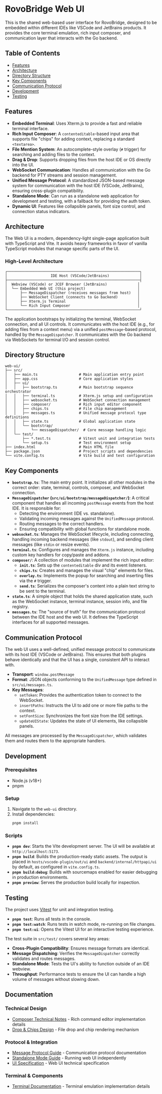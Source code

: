 # RovoBridge Web UI

This is the shared web-based user interface for RovoBridge, designed to be embedded within different IDEs like VSCode and JetBrains products. It provides the core terminal emulation, rich input composer, and communication layer that interacts with the Go backend.

## Table of Contents

- [Features](#features)
- [Architecture](#architecture)
- [Directory Structure](#directory-structure)
- [Key Components](#key-components)
- [Communication Protocol](#communication-protocol)
- [Development](#development)
- [Testing](#testing)

## Features

- **Embedded Terminal**: Uses Xterm.js to provide a fast and reliable terminal interface.
- **Rich Input Composer**: A `contenteditable`-based input area that supports file "chips" for adding context, replacing a standard `<textarea>`.
- **File Mention System**: An autocomplete-style overlay (`#` trigger) for searching and adding files to the context.
- **Drag & Drop**: Supports dropping files from the host IDE or OS directly into the UI.
- **WebSocket Communication**: Handles all communication with the Go backend for PTY streams and session management.
- **Unified Message Protocol**: A standardized JSON-based message system for communication with the host IDE (VSCode, JetBrains), ensuring cross-plugin compatibility.
- **Standalone Mode**: Can run as a standalone web application for development and testing, with a fallback for providing the auth token.
- **Dynamic UI**: Features like collapsible panels, font size control, and connection status indicators.

## Architecture

The Web UI is a modern, dependency-light single-page application built with TypeScript and Vite. It avoids heavy frameworks in favor of vanilla TypeScript modules that manage specific parts of the UI.

### High-Level Architecture

```
┌─────────────────────────────────────────────────────────────┐
│                    IDE Host (VSCode/JetBrains)              │
├─────────────────────────────────────────────────────────────┤
│  Webview (VSCode) or JCEF Browser (JetBrains)              │
│  └── Embedded Web UI (this project)                        │
│      ├── MessageDispatcher (receives messages from host)   │
│      ├── WebSocket Client (connects to Go backend)         │
│      ├── Xterm.js Terminal                                 │
│      └── Rich Input Composer                               │
└─────────────────────────────────────────────────────────────┘
```

The application bootstraps by initializing the terminal, WebSocket connection, and all UI controls. It communicates with the host IDE (e.g., for adding files from a context menu) via a unified `postMessage`-based protocol, handled by the `MessageDispatcher`. It communicates with the Go backend via WebSockets for terminal I/O and session control.

## Directory Structure

```
web-ui/
├── src/
│   ├── main.ts                   # Main application entry point
│   ├── app.css                   # Core application styles
│   ├── ui/
│   │   ├── bootstrap.ts          # Main bootstrap sequence orchestrator
│   │   ├── terminal.ts           # Xterm.js setup and configuration
│   │   ├── websocket.ts          # WebSocket connection management
│   │   ├── composer/             # Rich input editor component
│   │   ├── chips.ts              # File chip management
│   │   ├── messages.ts           # Unified message protocol type definitions
│   │   ├── state.ts              # Global application state
│   │   └── bootstrap/
│   │       └── messageDispatcher/  # Core message handling logic
│   └── test/
│       ├── *.test.ts             # Vitest unit and integration tests
│       └── setup.ts              # Test environment setup
├── index.html                    # Main HTML file
├── package.json                  # Project scripts and dependencies
└── vite.config.ts                # Vite build and test configuration
```

## Key Components

- **`bootstrap.ts`**: The main entry point. It initializes all other modules in the correct order: state, terminal, controls, composer, and WebSocket connection.
- **`MessageDispatcher` (`src/ui/bootstrap/messageDispatcher/`)**: A critical component that handles all incoming `postMessage` events from the host IDE. It is responsible for:
    - Detecting the environment (IDE vs. standalone).
    - Validating incoming messages against the `UnifiedMessage` protocol.
    - Routing messages to the correct handlers.
    - Ensuring compatibility with global functions for standalone mode.
- **`websocket.ts`**: Manages the WebSocket lifecycle, including connecting, handling incoming backend messages (like `stdout`), and sending client messages (like `stdin` or resize events).
- **`terminal.ts`**: Configures and manages the `Xterm.js` instance, including custom key handlers for copy/paste and addons.
- **`composer/`**: A collection of modules that implement the rich input editor:
    - **`init.ts`**: Sets up the `contenteditable` div and its event listeners.
    - **`chips.ts`**: Creates and manages the visual "chip" elements for files.
    - **`overlay.ts`**: Implements the popup for searching and inserting files via the `#` trigger.
    - **`send.ts`**: Serializes the composer's content into a plain text string to be sent to the terminal.
- **`state.ts`**: A simple object that holds the shared application state, such as the WebSocket instance, terminal instance, session info, and file registry.
- **`messages.ts`**: The "source of truth" for the communication protocol between the IDE host and the web UI. It defines the TypeScript interfaces for all supported messages.

## Communication Protocol

The web UI uses a well-defined, unified message protocol to communicate with its host IDE (VSCode or JetBrains). This ensures that both plugins behave identically and that the UI has a single, consistent API to interact with.

- **Transport**: `window.postMessage`
- **Format**: JSON objects conforming to the `UnifiedMessage` type defined in `src/ui/messages.ts`.
- **Key Messages**:
    - `setToken`: Provides the authentication token to connect to the WebSocket.
    - `insertPaths`: Instructs the UI to add one or more file paths to the context.
    - `setFontSize`: Synchronizes the font size from the IDE settings.
    - `updateUIState`: Updates the state of UI elements, like collapsible panels.

All messages are processed by the `MessageDispatcher`, which validates them and routes them to the appropriate handlers.

## Development

### Prerequisites

-   Node.js (v18+)
-   pnpm

### Setup

1.  Navigate to the `web-ui` directory.
2.  Install dependencies:
    ```bash
    pnpm install
    ```

### Scripts

-   **`pnpm dev`**: Starts the Vite development server. The UI will be available at `http://localhost:5173`.
-   **`pnpm build`**: Builds the production-ready static assets. The output is placed in `hosts/vscode-plugin/out/ui` and `backend/internal/httpapi/ui` by default, as configured in `vite.config.ts`.
-   **`pnpm build:debug`**: Builds with sourcemaps enabled for easier debugging in production environments.
-   **`pnpm preview`**: Serves the production build locally for inspection.

## Testing

The project uses [Vitest](https://vitest.dev/) for unit and integration testing.

-   **`pnpm test`**: Runs all tests in the console.
-   **`pnpm test:watch`**: Runs tests in watch mode, re-running on file changes.
-   **`pnpm test:ui`**: Opens the Vitest UI for an interactive testing experience.

The test suite in `src/test/` covers several key areas:
-   **Cross-Plugin Compatibility**: Ensures message formats are identical.
-   **Message Dispatching**: Verifies the `MessageDispatcher` correctly validates and routes messages.
-   **Standalone Mode**: Tests the UI's ability to function outside of an IDE webview.
-   **Throughput**: Performance tests to ensure the UI can handle a high volume of messages without slowing down.

## Documentation

### Technical Design
- [Composer Technical Notes](COMPOSER.md) - Rich command editor implementation details
- [Drop & Chips Design](DROP_CHIPS_DESIGN.md) - File drop and chip rendering mechanism

### Protocol & Integration
- [Message Protocol Guide](docs/MESSAGE_PROTOCOL_GUIDE.md) - Communication protocol documentation
- [Standalone Mode Guide](docs/STANDALONE_MODE_GUIDE.md) - Running web UI independently
- [UI Specification](docs/spec.md) - Web UI technical specification

### Terminal & Components
- [Terminal Documentation](docs/terminal.md) - Terminal emulation implementation details
